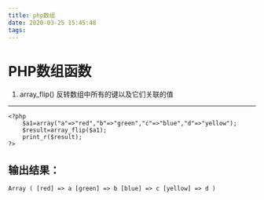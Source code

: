 ```yaml
---
title: php数组
date: 2020-03-25 15:45:48
tags:
---
```


# PHP数组函数

1. array_flip() 反转数组中所有的键以及它们关联的值
---------------------------------

    <?php
        $a1=array("a"=>"red","b"=>"green","c"=>"blue","d"=>"yellow");
        $result=array_flip($a1);
        print_r($result);
    ?>
## 输出结果：

    Array ( [red] => a [green] => b [blue] => c [yellow] => d )
